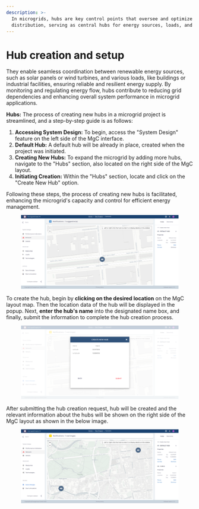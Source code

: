 ```yaml
---
description: >-
  In microgrids, hubs are key control points that oversee and optimize energy
  distribution, serving as central hubs for energy sources, loads, and storage.
---
```


# Hub creation and setup

They enable seamless coordination between renewable energy sources, such as solar panels or wind turbines, and various loads, like buildings or industrial facilities, ensuring reliable and resilient energy supply. By monitoring and regulating energy flow, hubs contribute to reducing grid dependencies and enhancing overall system performance in microgrid applications.

**Hubs:** The process of creating new hubs in a microgrid project is streamlined, and a step-by-step guide is as follows:

1. **Accessing System Design:** To begin, access the "System Design" feature on the left side of the MgC interface.
2. **Default Hub:** A default hub will be already in place, created when the project was initiated.
3. **Creating New Hubs:** To expand the microgrid by adding more hubs, navigate to the "Hubs" section, also located on the right side of the MgC layout.
4. **Initiating Creation:** Within the "Hubs" section, locate and click on the "Create New Hub" option.

Following these steps, the process of creating new hubs is facilitated, enhancing the microgrid's capacity and control for efficient energy management.

<figure><img src="../../.gitbook/assets/1 (5).png" alt="" width="563"><figcaption></figcaption></figure>

To create the hub, begin by **clicking on the desired location** on the MgC layout map. Then the location data of the hub will be displayed in the popup. Next, **enter the hub's name** into the designated name box, and finally, submit the information to complete the hub creation process.

<figure><img src="../../.gitbook/assets/2 (4).png" alt="" width="563"><figcaption></figcaption></figure>

After submitting the hub creation request, hub will be created and the relevant information about the hubs will be shown on the right side of the MgC layout as shown in the below image.

<figure><img src="../../.gitbook/assets/3 (3).png" alt="" width="563"><figcaption></figcaption></figure>
